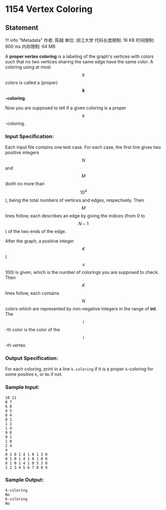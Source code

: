 
# 1154 Vertex Coloring

## Statement

!!! info "Metadata"
    作者: 陈越
    单位: 浙江大学
    代码长度限制: 16 KB
    时间限制: 900 ms
    内存限制: 64 MB

A **proper vertex coloring** is a labeling of the graph's vertices with colors such that no two vertices sharing the same edge have the same color.  A coloring using at most $$k$$ colors is called a (proper) **$$k$$-coloring**.

Now you are supposed to tell if a given coloring is a proper $$k$$-coloring.

### Input Specification:

Each input file contains one test case. For each case, the first line gives two positive integers $$N$$ and $$M$$ (both no more than $$10^4$$), being the total numbers of vertices and edges, respectively. Then $$M$$ lines follow, each describes an edge by giving the indices (from 0 to $$N-1$$) of the two ends of the edge.

After the graph, a positive integer $$K$$ ($$\le$$ 100) is given, which is the number of colorings you are supposed to check. Then $$K$$ lines follow, each contains $$N$$ colors which are represented by non-negative integers in the range of **int**.  The $$i$$-th color is the color of the $$i$$-th vertex.

### Output Specification:

For each coloring, print in a line `k-coloring` if it is a proper `k`-coloring for some positive `k`, or `No` if not.

### Sample Input:
```plaintext
10 11
8 7
6 8
4 5
8 4
8 1
1 2
1 4
9 8
9 1
1 0
2 4
4
0 1 0 1 4 1 0 1 3 0
0 1 0 1 4 1 0 1 0 0
8 1 0 1 4 1 0 5 3 0
1 2 3 4 5 6 7 8 8 9
```

### Sample Output:
```plaintext
4-coloring
No
6-coloring
No
```


